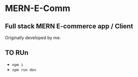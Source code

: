 # MERN-E-Comm

## Full stack MERN E-commerce app / Client 

Originally developed by me. 

## TO RUn 
* `npm i`
* `npm run dev`
